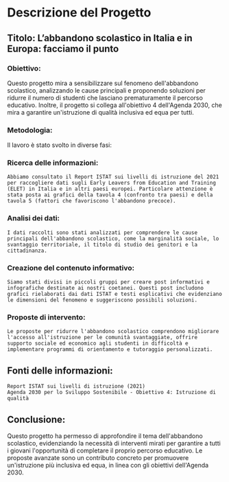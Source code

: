 # Descrizione del Progetto

## Titolo: L’abbandono scolastico in Italia e in Europa: facciamo il punto

### Obiettivo:
Questo progetto mira a sensibilizzare sul fenomeno dell'abbandono scolastico, analizzando le cause principali e proponendo soluzioni per ridurre il numero di studenti che lasciano prematuramente il percorso educativo. Inoltre, il progetto si collega all'obiettivo 4 dell'Agenda 2030, che mira a garantire un'istruzione di qualità inclusiva ed equa per tutti.

### Metodologia:
Il lavoro è stato svolto in diverse fasi:

 ### Ricerca delle informazioni:
    Abbiamo consultato il Report ISTAT sui livelli di istruzione del 2021 per raccogliere dati sugli Early Leavers from Education and Training (ELET) in Italia e in altri paesi europei. Particolare attenzione è stata posta ai grafici della tavola 4 (confronto tra paesi) e della tavola 5 (fattori che favoriscono l'abbandono precoce).

 ### Analisi dei dati:
    I dati raccolti sono stati analizzati per comprendere le cause principali dell'abbandono scolastico, come la marginalità sociale, lo svantaggio territoriale, il titolo di studio dei genitori e la cittadinanza.

### Creazione del contenuto informativo:
    Siamo stati divisi in piccoli gruppi per creare post informativi e infografiche destinate ai nostri coetanei. Questi post includono grafici rielaborati dai dati ISTAT e testi esplicativi che evidenziano le dimensioni del fenomeno e suggeriscono possibili soluzioni.

  ###   Proposte di intervento:
    Le proposte per ridurre l'abbandono scolastico comprendono migliorare l'accesso all'istruzione per le comunità svantaggiate, offrire supporto sociale ed economico agli studenti in difficoltà e implementare programmi di orientamento e tutoraggio personalizzati.

## Fonti delle informazioni:

    Report ISTAT sui livelli di istruzione (2021)
    Agenda 2030 per lo Sviluppo Sostenibile - Obiettivo 4: Istruzione di qualità

## Conclusione:
Questo progetto ha permesso di approfondire il tema dell'abbandono scolastico, evidenziando la necessità di interventi mirati per garantire a tutti i giovani l'opportunità di completare il proprio percorso educativo. Le proposte avanzate sono un contributo concreto per promuovere un'istruzione più inclusiva ed equa, in linea con gli obiettivi dell'Agenda 2030.
